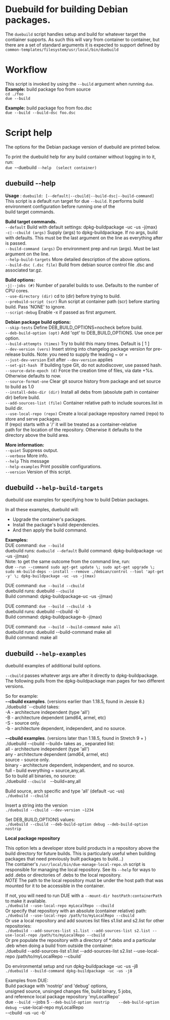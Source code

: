 # Duebuild for building Debian packages.

The `duebuild` script handles setup and build for whatever target
the contiainer supports. As such this will vary from container to
container, but there are a set of standard arguments it is expected
to support defined by `common-templates/filesystem/usr/local/bin/duebuild`


# Workflow

This script is invoked by using the `--build` argument when running `due`.  
**Example:** build package foo from source  
`cd ./foo`  
`due --build`  

**Example:** build package foo from foo.dsc  
`due --build --build-dsc foo.dsc`

# Script help
The options for the Debian package version of duebuild are printed below.  

To print the duebuild help for any build container without logging in to it, run:  
`due `--duebuild `--help  (select container)`

## duebuild --help  
**Usage**  : `duebuild: [--default|--cbuild|--build-dsc|--build-command]`  
  This script is a default run target for due `--build`.
  It performs build environment configuration before running one of the  
  build target commands.  

  **Build target commands.**  
      `--default`                Build with default settings: dpkg-buildpackage -uc -us -j(max)  
   `-c|--cbuild (args)`          Supply (args) to dpkg-buildpackage. If no args, build with defaults.
                                   This must be the last argument on the line as everything after is passed.  
      `--build-command (args)`   Do environment prep and run (args). Must be last argument on the line.  
      `--help-build-targets`     More detailed description of the above options.  
      `--build-dsc (.dsc file)`  Build from debian source control file .dsc and associated tar.gz.  
  
  **Build options:**  
   `-j|--jobs (#)`               Number of parallel builds to use. Defaults to the number of CPU cores.  
   `--use-directory (dir)`       cd to (dir) before trying to build.  
   `--prebuild-script (scr)`     Run script at container path (scr) before starting build. Pass 'NONE' to ignore.  
   `--script-debug`              Enable -x if passed as first argument.  
  
  **Debian package build options:**  
   `--skip-tests`                Define DEB_BUILD_OPTIONS=nocheck before build.  
   `--deb-build-option (opt)`    Add 'opt' to DEB_BUILD_OPTIONS. Use once per option.  
   `--build-attempts (times)`    Try to build this many times. Default is [ 1 ]  
   `--dev-version (vers)`        Insert string into changelog package version for pre-release builds.
                                  Note: you need to supply the leading ~ or +  
   `--just-dev-version`          Exit after `--dev-version` applies  
   `--set-git-hash `             If building type Git, do not autodiscover, use passed hash.  
   `--source-date-epoch (d)`     Force the creation time of files, via date +%s. Otherwise defaults to now.  
   `--source-format-one`         Clear git source history from package and set source to build as 1.0  
   `--install-debs-dir (dir)`    Install all debs from (absolute path in container dir) before build.  
   `--add-sources-list (file)`   Container relative path to include sources.list in build dir.  
   `--use-local-repo (repo)`     Create a local package repository named (repo) to store and serve packages.  
                                If (repo) starts with a '/' it will be treated as a container-relative  
                                path for the location of the repository. Otherwise it defaults to the  
                                directory above the build area.  

  
  **More information:**  
   `--quiet`                    Suppress output.  
   `--verbose`                  More info.  
   `--help`                     This message  
   `--help-examples`            Print possible configurations.  
   `--version`                  Version of this script.  

 
## duebuild `--help-build-targets`  
  
duebuild use examples for specifying how to build Debian packages.  
  
In all these examples, duebuild will:  
 - Upgrade the container's packages.  
 - Install the package's build dependencies.  
 - And then apply the build command.  
  
 **Examples:**  
  DUE command:   `due --build`  
  duebuild runs: `duebuild --default` 
  Build command: dpkg-buildpackage -uc -us -j(max)  
  Note: to get the same outcome from the command line, run:  
    due `--run --command sudo apt-get update \; sudo apt-get upgrade \; sudo mk-build-deps --install --remove ./debian/control --tool 'apt-get -y' \; dpkg-buildpackage -uc -us -j(max)`  
  
  DUE command:   `due --build --cbuild`  
  duebuild runs: duebuild `--cbuild`  
  Build command: dpkg-buildpackage-uc -us -j(max)  
  
  DUE command:   `due --build --cbuild -b`  
  duebuild runs: duebuild --cbuild -b`  
  Build command: dpkg-buildpackage-b -j(max)  
  
  DUE command:   `due --build --build-command make all`  
  duebuild runs: duebuild --build-command make all  
  Build command: make all  
  

## duebuild `--help-examples`  

duebuild examples of additional build options.  

  `--cbuild` passes whatever args are after it directly to dpkg-buildpackage.  
  The following pulls from the dpkg-buildpackage man pages for two different versions.  

  So for example:  
  **--cbuild examples**. (versions earlier than 1.18.5, found in Jessie 8.)  
   ./duebuild `--cbuild takes:  
     -A - architecture independent (type 'all')  
     -B - architecture dependent (amd64, armel, etc)  
     -S - source only.  
     -b - architecture dependent, independent, and no source.  
  
  **--cbuild examples**. (versions later than 1.18.5, found in Stretch 9 + )  
   ./duebuild --cbuild --build= takes as , separated list:  
     all    - architecture independent (type 'all')  
     any    - architecture dependent (amd64, armel, etc)  
     source - source only.  
     binary - architecture dependent, independent, and no source.  
     full   - build everything = source,any,all.  
    So to build all binaries, no source:  
    ./duebuild `--cbuild  `--build=any,all  
  
  Build source, arch specific and type 'all' (default -uc -us)  
   `./duebuild --cbuild`  

  Insert a string into the version  
   `./duebuild --cbuild --dev-version ~1234`  

  Set DEB_BUILD_OPTIONS values:  
   `./duebuild --cbuild --deb-build-option debug --deb-build-option nostrip`  
  
**Local package repository**  

  This option lets a developer store build products in a repository above the build directory for future builds. This is particularly useful when building packages that need previously built packages to build...)  
The container's `/usr/local/bin/due-manage-local-repo.sh` script is responsible for managing the local repository. See its `--help` for ways to add .debs or directories of .debs to the local repository.  
  *NOTE* The path to the local repository must be under the host path that was mounted for it to be accessible in the container.  
  
  If not, you will need to run DUE with a `--mount-dir hostPath:containerPath` to make it available.  
   `./duebuild --use-local-repo myLocalRepo --cbuild`  
   Or specify that repository with an absolute (container relative) path:  
   `./duebuild --use-local-repo /path/to/myLocalRepo --cbuild`   
   Or use a local repository and add sources list files s1.list and s2.list for other repositories:  
   `./duebuild --add-sources-list s1.list --add-sources-list s2.list --use-local-repo /path/to/myLocalRepo --cbuild`  
    Or pre populate the repository with a directory of *.debs and a particular .deb when doing a build from outside the container:  
   ./duebuild --add-sources-list s1.list --add-sources-list s2.list --use-local-repo /path/to/myLocalRepo --cbuild`
  
  Do environmental setup and run dpkg-buildpackage -uc -us -j8  
   `./duebuild --build-command dpkg-buildpackage -uc -us -j8`  

  Examples from DUE:  
   Build package with 'nostrip' and 'debug' options,   
   unsigned source, unsinged changes file, build binary, 5 jobs,  
   and reference local package repository 'myLocalRepo'  
     due `--build `--jobs 5 `--deb-build-option nostrip   
     --deb-build-option debug `--use-local-repo myLocalRepo   
     --cbuild -us -uc -b`  
     
